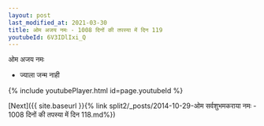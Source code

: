 ```yaml
---
layout: post
last_modified_at: 2021-03-30
title: ओम अजय नमः - 1008 दिनों की तपस्या में दिन 119
youtubeId: 6V3IDlIxi_Q
---
```

 
 
 ओम अजय नमः  
 
 -  ज्याला जन्म नाही 
 
  
 
  
 
 
 
 
 
 


{% include youtubePlayer.html id=page.youtubeId %}
 
[Next]({{ site.baseurl }}{% link  split2/_posts/2014-10-29-ओम सर्वशुभमकराया नमः - 1008 दिनों की तपस्या में दिन 118.md%})
 
